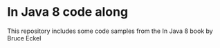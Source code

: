 # In Java 8 code along
This repository includes some code samples from the In Java 8 book by Bruce Eckel
